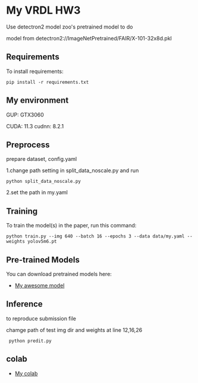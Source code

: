 
# My VRDL HW3

Use detectron2 model zoo's pretrained model to do

model from detectron2://ImageNetPretrained/FAIR/X-101-32x8d.pkl

## Requirements

To install requirements:

```setup
pip install -r requirements.txt
```

## My environment
GUP: GTX3060

CUDA: 11.3
cudnn: 8.2.1

## Preprocess
prepare dataset, config.yaml

1.change path setting in split_data_noscale.py and run
```data split
python split_data_noscale.py
```
2.set the path in my.yaml

## Training

To train the model(s) in the paper, run this command:

```train
python train.py --img 640 --batch 16 --epochs 3 --data data/my.yaml --weights yolov5m6.pt
```

## Pre-trained Models

You can download pretrained models here:

- [My awesome model](https://drive.google.com/file/d/1bKORMAP306sk5m_d4swgeMfaHC3bUoBv/view?usp=sharing) 


## Inference
to reproduce submission file

chamge path of test img dir and weights at line 12,16,26

```Inference
 python predit.py
```

## colab

- [My colab](https://colab.research.google.com/drive/1vVYgnGcdu5aO37yeromgRU38csBUziJG?usp=sharing) 



